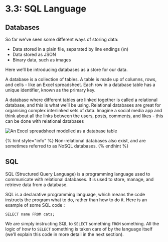 # 3.3: SQL Language

## Databases

So far we've seen some different ways of storing data:&#x20;

* Data stored in a plain file, separated by line endings (\n)&#x20;
* Data stored as JSON&#x20;
* Binary data, such as images&#x20;

Here we’ll be introducing databases as a store for our data.&#x20;

A database is a collection of tables. A table is made up of columns, rows, and cells - like an Excel spreadsheet. Each row in a database table has a unique identifier, known as the primary key.

A database where different tables are linked together is called a relational database, and this is what we’ll be using. Relational databases are great for organising complex interlinked sets of data. Imagine a social media app and think about all the links between the users, posts, comments, and likes - this can be done with relational databases

![An Excel spreadsheet modelled as a database table](../../.gitbook/assets/screen-shot-2020-11-14-at-2.10.22-pm.png)

{% hint style="info" %}
Non-relational databases also exist, and are sometimes referred to as NoSQL databases.
{% endhint %}

## SQL

SQL (Structured Query Language) is a programming language used to communicate with relational databases. It is used to store, manage, and retrieve data from a database.

SQL is a declarative programming language, which means the code instructs the program what to do, rather than how to do it. Here is an example of some SQL code :

`​​SELECT name FROM cats;`

We are simply instructing SQL to `SELECT` something `FROM` something. All the logic of _how_ to `SELECT` something is taken care of by the language itself (we’ll explain this code in more detail in the next section).
